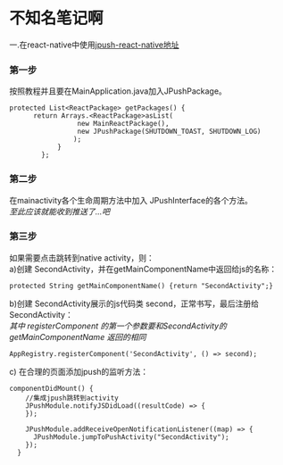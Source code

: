 不知名笔记啊
===========
一.在react-native中使用[jpush-react-native地址](http://www.google.com)
### 第一步
按照教程并且要在MainApplication.java加入JPushPackage。

    protected List<ReactPackage> getPackages() {
          return Arrays.<ReactPackage>asList(
                     new MainReactPackage(),
                     new JPushPackage(SHUTDOWN_TOAST, SHUTDOWN_LOG)
                    );
                }
            };
### 第二步
在mainactivity各个生命周期方法中加入 JPushInterface的各个方法。<br/>
*至此应该就能收到推送了...吧*
### 第三步
如果需要点击跳转到native activity，则：<br/>
a)创建 SecondActivity，并在getMainComponentName中返回给js的名称：

    protected String getMainComponentName() {return "SecondActivity";}
    
b)创建 SecondActivity展示的js代码类 second，正常书写，最后注册给SecondActivity：<br/>
*其中 registerComponent 的第一个参数要和SecondActivity的getMainComponentName 返回的相同*

    AppRegistry.registerComponent('SecondActivity', () => second);
    
c) 在合理的页面添加jpush的监听方法：

    componentDidMount() {
        //集成jpush跳转到activity
        JPushModule.notifyJSDidLoad((resultCode) => {
        });

        JPushModule.addReceiveOpenNotificationListener((map) => {
          JPushModule.jumpToPushActivity("SecondActivity");
        });
      }

